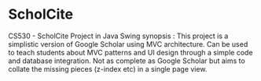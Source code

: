 # ScholCite
CS530 - ScholCite Project in Java Swing
synopsis : This project is a simplistic version of Google Scholar using MVC architecture. Can be used to teach students about MVC patterns and UI design through a simple code and database integration. Not as complete as Google Scholar but aims to collate the missing pieces (z-index etc) in a single page view.
